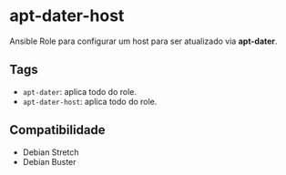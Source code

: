 # apt-dater-host

Ansible Role para configurar um host para ser atualizado via **apt-dater**.

## Tags

- `apt-dater`: aplica todo do role.
- `apt-dater-host`: aplica todo do role.

## Compatibilidade

- Debian Stretch
- Debian Buster
